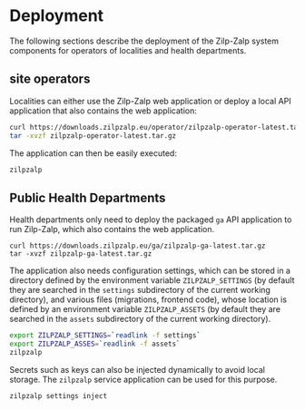 # Deployment

The following sections describe the deployment of the Zilp-Zalp system components for operators of localities and health departments.

## site operators

Localities can either use the Zilp-Zalp web application or deploy a local API application that also contains the web application:

```bash
curl https://downloads.zilpzalp.eu/operator/zilpzalp-operator-latest.tar.gz
tar -xvzf zilpzalp-operator-latest.tar.gz
```


The application can then be easily executed:

```bash
zilpzalp
```


## Public Health Departments

Health departments only need to deploy the packaged `ga` API application to run Zilp-Zalp, which also contains the web application.

```
curl https://downloads.zilpzalp.eu/ga/zilpzalp-ga-latest.tar.gz
tar -xvzf zilpzalp-ga-latest.tar.gz
```


The application also needs configuration settings, which can be stored in a directory defined by the environment variable `ZILPZALP_SETTINGS` (by default they are searched in the `settings` subdirectory of the current working directory), and various files (migrations, frontend code), whose location is defined by an environment variable `ZILPZALP_ASSETS` (by default they are searched in the `assets` subdirectory of the current working directory).

```bash
export ZILPZALP_SETTINGS=`readlink -f settings`
export ZILPZALP_ASSES=`readlink -f assets`
zilpzalp
```


Secrets such as keys can also be injected dynamically to avoid local storage. The `zilpzalp` service application can be used for this purpose.

```bash
zilpzalp settings inject
```


